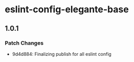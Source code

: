 # eslint-config-elegante-base

## 1.0.1

### Patch Changes

- 9d4d884: Finalizing publish for all eslint config
